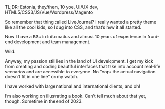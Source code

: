 TL;DR: Estonia, they/them, 10 yoe, UI/UX dev, HTML5/CSS3/JS/Vue/Wordpress/Magento

So remember that thing called LiveJournal? I really wanted a pretty theme like all the cool kids, so I dug into CSS, and that’s how it all started.

Now I have a BSc in Informatics and almost 10 years of experience in front-end development and team management. 

Wild.

Anyway, my passion still lies in the land of UI development. I get my kick from creating and coding beautiful interfaces that take into account real-life scenarios and are accessible to everyone. No “oops the actual navigation doesn’t fit in one line” on my watch.

I have worked with large national and international clients, and oh! 

I’m also working on illustrating a book. Can’t tell much about that yet, though. Sometime in the end of 2023.